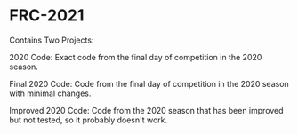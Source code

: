 # FRC-2021

Contains Two Projects:

2020 Code: Exact code from the final day of competition in the 2020 season.

Final 2020 Code: Code from the final day of competition in the 2020 season with minimal changes.

Improved 2020 Code: Code from the 2020 season that has been improved but not tested, so it probably doesn't work.
